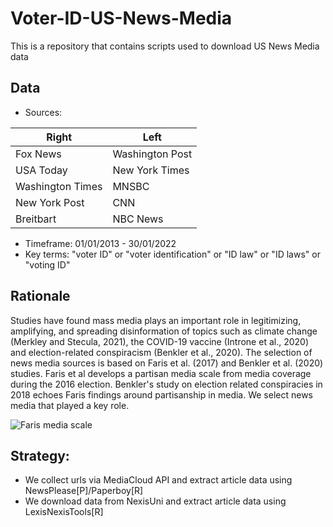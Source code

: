 # Voter-ID-US-News-Media

This is a repository that contains scripts used to download US News Media data

## Data
-	Sources:

| Right       | Left        |
| ----------- | ----------- |
| Fox News      | Washington Post       |
| USA Today   | New York Times        |
| Washington Times   | MNSBC        |
| New York Post   | CNN        |
| Breitbart   | NBC News        |

-	Timeframe: 01/01/2013 - 30/01/2022
-	Key terms: "voter ID" or "voter identification" or "ID law" or "ID laws" or "voting ID"


## Rationale
Studies have found mass media plays an important role in legitimizing, amplifying, and spreading disinformation of topics such as climate change (Merkley and Stecula, 2021), the COVID-19 vaccine (Introne et al., 2020) and election-related conspiracism (Benkler et al., 2020). The selection of news media sources is based on Faris et al. (2017) and Benkler et al. (2020) studies. Faris et al develops a partisan media scale from media coverage during the 2016 election. Benkler's study on election related conspiracies in 2018 echoes Faris findings around partisanship in media. We select news media that played a key role.

![Faris media scale](https://user-images.githubusercontent.com/89010445/163542153-061cb0b5-543a-477d-bb33-6f68d94c74d8.png)


## Strategy:
- We collect urls via MediaCloud API and extract article data using NewsPlease[P]/Paperboy[R]
- We download data from NexisUni and extract article data using LexisNexisTools[R]

